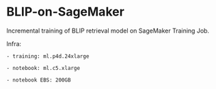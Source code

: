 # BLIP-on-SageMaker

Incremental training of BLIP retrieval model on SageMaker Training Job.

Infra: 

    - training: ml.p4d.24xlarge
    
    - notebook: ml.c5.xlarge
    
    - notebook EBS: 200GB
